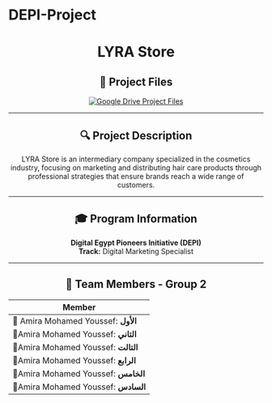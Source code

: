 # DEPI-Project

<h1 align="center">LYRA Store</h1>

<div align="center">
  
## 📁 Project Files

<a href="https://drive.google.com/drive/folders/16dY4jWPSJWfZNA-Bryo9AIfXXvdgku7v ">
  <img src="https://img.shields.io/badge/📂_Google_Drive-Access_Project_Files-4285F4?style=for-the-badge&logo=googledrive&logoColor=white" alt="Google Drive Project Files" />
</a>

---

## 🔍 Project Description
LYRA Store is an intermediary company specialized in the cosmetics industry, focusing on marketing and distributing hair care products through professional strategies that ensure brands reach a wide range of customers.

---

## 🎓 Program Information
**Digital Egypt Pioneers Initiative (DEPI)**  
**Track:** Digital Marketing Specialist

---

## 👥 Team Members - Group 2

| Member |
|--------|
| 🎯 Amira Mohamed Youssef: **الأول**  |
| 🎯Amira Mohamed Youssef: **التاني** |
| 🎯Amira Mohamed Youssef: **التالت** |
| 🎯Amira Mohamed Youssef: **الرابع** |
| 🎯Amira Mohamed Youssef: **الخامس** |
| 🎯Amira Mohamed Youssef: **السادس** |

</div>
